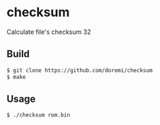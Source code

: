 # checksum
Calculate file's checksum 32

## Build

```bash
$ git clone https://github.com/doremi/checksum
$ make
```

## Usage

```bash
$ ./checksum rom.bin
```
